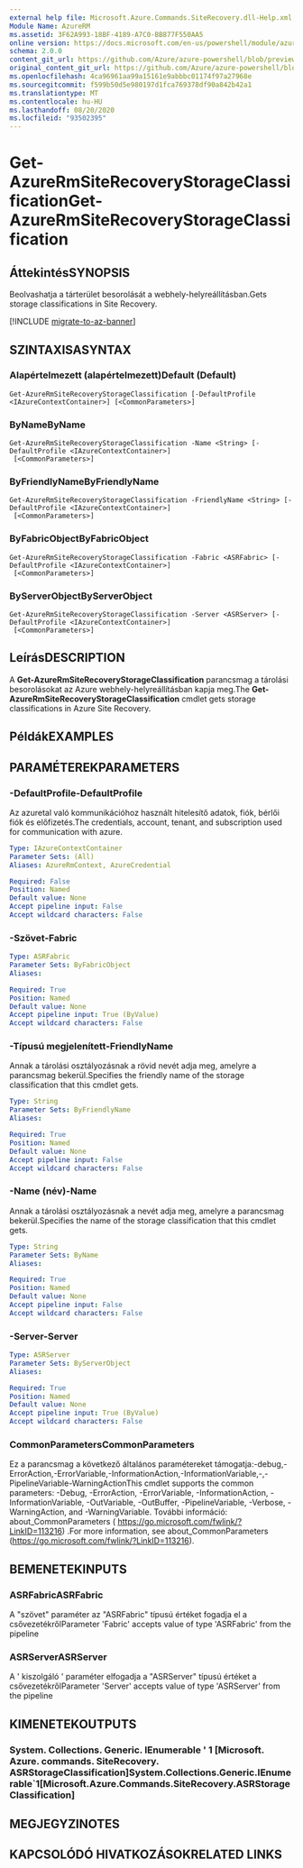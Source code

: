 ```yaml
---
external help file: Microsoft.Azure.Commands.SiteRecovery.dll-Help.xml
Module Name: AzureRM
ms.assetid: 3F62A993-18BF-4189-A7C0-BB877F550AA5
online version: https://docs.microsoft.com/en-us/powershell/module/azurerm.siterecovery/get-azurermsiterecoverystorageclassification
schema: 2.0.0
content_git_url: https://github.com/Azure/azure-powershell/blob/preview/src/ResourceManager/SiteRecovery/Commands.SiteRecovery/help/Get-AzureRmSiteRecoveryStorageClassification.md
original_content_git_url: https://github.com/Azure/azure-powershell/blob/preview/src/ResourceManager/SiteRecovery/Commands.SiteRecovery/help/Get-AzureRmSiteRecoveryStorageClassification.md
ms.openlocfilehash: 4ca96961aa99a15161e9abbbc01174f97a27968e
ms.sourcegitcommit: f599b50d5e980197d1fca769378df90a842b42a1
ms.translationtype: MT
ms.contentlocale: hu-HU
ms.lasthandoff: 08/20/2020
ms.locfileid: "93502395"
---
```

# <span data-ttu-id="9ed4e-101">Get-AzureRmSiteRecoveryStorageClassification</span><span class="sxs-lookup"><span data-stu-id="9ed4e-101">Get-AzureRmSiteRecoveryStorageClassification</span></span>

## <span data-ttu-id="9ed4e-102">Áttekintés</span><span class="sxs-lookup"><span data-stu-id="9ed4e-102">SYNOPSIS</span></span>
<span data-ttu-id="9ed4e-103">Beolvashatja a tárterület besorolását a webhely-helyreállításban.</span><span class="sxs-lookup"><span data-stu-id="9ed4e-103">Gets storage classifications in Site Recovery.</span></span>

[!INCLUDE [migrate-to-az-banner](../../includes/migrate-to-az-banner.md)]

## <span data-ttu-id="9ed4e-104">SZINTAXISA</span><span class="sxs-lookup"><span data-stu-id="9ed4e-104">SYNTAX</span></span>

### <span data-ttu-id="9ed4e-105">Alapértelmezett (alapértelmezett)</span><span class="sxs-lookup"><span data-stu-id="9ed4e-105">Default (Default)</span></span>
```
Get-AzureRmSiteRecoveryStorageClassification [-DefaultProfile <IAzureContextContainer>] [<CommonParameters>]
```

### <span data-ttu-id="9ed4e-106">ByName</span><span class="sxs-lookup"><span data-stu-id="9ed4e-106">ByName</span></span>
```
Get-AzureRmSiteRecoveryStorageClassification -Name <String> [-DefaultProfile <IAzureContextContainer>]
 [<CommonParameters>]
```

### <span data-ttu-id="9ed4e-107">ByFriendlyName</span><span class="sxs-lookup"><span data-stu-id="9ed4e-107">ByFriendlyName</span></span>
```
Get-AzureRmSiteRecoveryStorageClassification -FriendlyName <String> [-DefaultProfile <IAzureContextContainer>]
 [<CommonParameters>]
```

### <span data-ttu-id="9ed4e-108">ByFabricObject</span><span class="sxs-lookup"><span data-stu-id="9ed4e-108">ByFabricObject</span></span>
```
Get-AzureRmSiteRecoveryStorageClassification -Fabric <ASRFabric> [-DefaultProfile <IAzureContextContainer>]
 [<CommonParameters>]
```

### <span data-ttu-id="9ed4e-109">ByServerObject</span><span class="sxs-lookup"><span data-stu-id="9ed4e-109">ByServerObject</span></span>
```
Get-AzureRmSiteRecoveryStorageClassification -Server <ASRServer> [-DefaultProfile <IAzureContextContainer>]
 [<CommonParameters>]
```

## <span data-ttu-id="9ed4e-110">Leírás</span><span class="sxs-lookup"><span data-stu-id="9ed4e-110">DESCRIPTION</span></span>
<span data-ttu-id="9ed4e-111">A **Get-AzureRmSiteRecoveryStorageClassification** parancsmag a tárolási besorolásokat az Azure webhely-helyreállításban kapja meg.</span><span class="sxs-lookup"><span data-stu-id="9ed4e-111">The **Get-AzureRmSiteRecoveryStorageClassification** cmdlet gets storage classifications in Azure Site Recovery.</span></span>

## <span data-ttu-id="9ed4e-112">Példák</span><span class="sxs-lookup"><span data-stu-id="9ed4e-112">EXAMPLES</span></span>

## <span data-ttu-id="9ed4e-113">PARAMÉTEREK</span><span class="sxs-lookup"><span data-stu-id="9ed4e-113">PARAMETERS</span></span>

### <span data-ttu-id="9ed4e-114">-DefaultProfile</span><span class="sxs-lookup"><span data-stu-id="9ed4e-114">-DefaultProfile</span></span>
<span data-ttu-id="9ed4e-115">Az azuretal való kommunikációhoz használt hitelesítő adatok, fiók, bérlői fiók és előfizetés.</span><span class="sxs-lookup"><span data-stu-id="9ed4e-115">The credentials, account, tenant, and subscription used for communication with azure.</span></span>

```yaml
Type: IAzureContextContainer
Parameter Sets: (All)
Aliases: AzureRmContext, AzureCredential

Required: False
Position: Named
Default value: None
Accept pipeline input: False
Accept wildcard characters: False
```

### <span data-ttu-id="9ed4e-116">-Szövet</span><span class="sxs-lookup"><span data-stu-id="9ed4e-116">-Fabric</span></span>
```yaml
Type: ASRFabric
Parameter Sets: ByFabricObject
Aliases: 

Required: True
Position: Named
Default value: None
Accept pipeline input: True (ByValue)
Accept wildcard characters: False
```

### <span data-ttu-id="9ed4e-117">-Típusú megjelenített</span><span class="sxs-lookup"><span data-stu-id="9ed4e-117">-FriendlyName</span></span>
<span data-ttu-id="9ed4e-118">Annak a tárolási osztályozásnak a rövid nevét adja meg, amelyre a parancsmag bekerül.</span><span class="sxs-lookup"><span data-stu-id="9ed4e-118">Specifies the friendly name of the storage classification that this cmdlet gets.</span></span>

```yaml
Type: String
Parameter Sets: ByFriendlyName
Aliases: 

Required: True
Position: Named
Default value: None
Accept pipeline input: False
Accept wildcard characters: False
```

### <span data-ttu-id="9ed4e-119">-Name (név)</span><span class="sxs-lookup"><span data-stu-id="9ed4e-119">-Name</span></span>
<span data-ttu-id="9ed4e-120">Annak a tárolási osztályozásnak a nevét adja meg, amelyre a parancsmag bekerül.</span><span class="sxs-lookup"><span data-stu-id="9ed4e-120">Specifies the name of the storage classification that this cmdlet gets.</span></span>

```yaml
Type: String
Parameter Sets: ByName
Aliases: 

Required: True
Position: Named
Default value: None
Accept pipeline input: False
Accept wildcard characters: False
```

### <span data-ttu-id="9ed4e-121">-Server</span><span class="sxs-lookup"><span data-stu-id="9ed4e-121">-Server</span></span>
```yaml
Type: ASRServer
Parameter Sets: ByServerObject
Aliases: 

Required: True
Position: Named
Default value: None
Accept pipeline input: True (ByValue)
Accept wildcard characters: False
```

### <span data-ttu-id="9ed4e-122">CommonParameters</span><span class="sxs-lookup"><span data-stu-id="9ed4e-122">CommonParameters</span></span>
<span data-ttu-id="9ed4e-123">Ez a parancsmag a következő általános paramétereket támogatja:-debug,-ErrorAction,-ErrorVariable,-InformationAction,-InformationVariable,-,-PipelineVariable-WarningAction</span><span class="sxs-lookup"><span data-stu-id="9ed4e-123">This cmdlet supports the common parameters: -Debug, -ErrorAction, -ErrorVariable, -InformationAction, -InformationVariable, -OutVariable, -OutBuffer, -PipelineVariable, -Verbose, -WarningAction, and -WarningVariable.</span></span> <span data-ttu-id="9ed4e-124">További információ: about_CommonParameters ( https://go.microsoft.com/fwlink/?LinkID=113216) .</span><span class="sxs-lookup"><span data-stu-id="9ed4e-124">For more information, see about_CommonParameters (https://go.microsoft.com/fwlink/?LinkID=113216).</span></span>

## <span data-ttu-id="9ed4e-125">BEMENETEK</span><span class="sxs-lookup"><span data-stu-id="9ed4e-125">INPUTS</span></span>

### <span data-ttu-id="9ed4e-126">ASRFabric</span><span class="sxs-lookup"><span data-stu-id="9ed4e-126">ASRFabric</span></span>
<span data-ttu-id="9ed4e-127">A "szövet" paraméter az "ASRFabric" típusú értéket fogadja el a csővezetékről</span><span class="sxs-lookup"><span data-stu-id="9ed4e-127">Parameter 'Fabric' accepts value of type 'ASRFabric' from the pipeline</span></span>

### <span data-ttu-id="9ed4e-128">ASRServer</span><span class="sxs-lookup"><span data-stu-id="9ed4e-128">ASRServer</span></span>
<span data-ttu-id="9ed4e-129">A ' kiszolgáló ' paraméter elfogadja a "ASRServer" típusú értéket a csővezetékről</span><span class="sxs-lookup"><span data-stu-id="9ed4e-129">Parameter 'Server' accepts value of type 'ASRServer' from the pipeline</span></span>

## <span data-ttu-id="9ed4e-130">KIMENETEK</span><span class="sxs-lookup"><span data-stu-id="9ed4e-130">OUTPUTS</span></span>

### <span data-ttu-id="9ed4e-131">System. Collections. Generic. IEnumerable ' 1 [Microsoft. Azure. commands. SiteRecovery. ASRStorageClassification]</span><span class="sxs-lookup"><span data-stu-id="9ed4e-131">System.Collections.Generic.IEnumerable\`1[Microsoft.Azure.Commands.SiteRecovery.ASRStorageClassification]</span></span>

## <span data-ttu-id="9ed4e-132">MEGJEGYZI</span><span class="sxs-lookup"><span data-stu-id="9ed4e-132">NOTES</span></span>

## <span data-ttu-id="9ed4e-133">KAPCSOLÓDÓ HIVATKOZÁSOK</span><span class="sxs-lookup"><span data-stu-id="9ed4e-133">RELATED LINKS</span></span>

